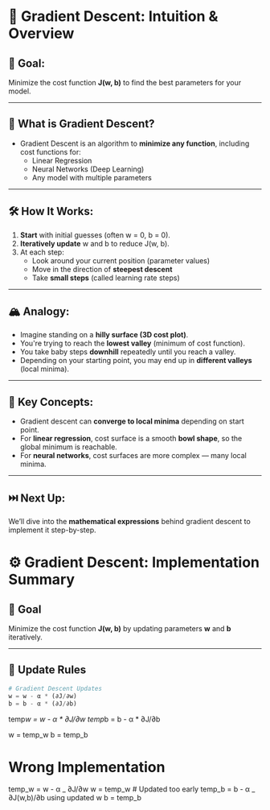 # 🧠 Gradient Descent: Intuition & Overview

## 🧩 Goal:

Minimize the cost function **J(w, b)** to find the best parameters for your model.

---

## 🚶 What is Gradient Descent?

- Gradient Descent is an algorithm to **minimize any function**, including cost functions for:
  - Linear Regression
  - Neural Networks (Deep Learning)
  - Any model with multiple parameters

---

## 🛠️ How It Works:

1. **Start** with initial guesses (often w = 0, b = 0).
2. **Iteratively update** w and b to reduce J(w, b).
3. At each step:
   - Look around your current position (parameter values)
   - Move in the direction of **steepest descent**
   - Take **small steps** (called learning rate steps)

---

## 🏔️ Analogy:

- Imagine standing on a **hilly surface (3D cost plot)**.
- You're trying to reach the **lowest valley** (minimum of cost function).
- You take baby steps **downhill** repeatedly until you reach a valley.
- Depending on your starting point, you may end up in **different valleys** (local minima).

---

## 🔁 Key Concepts:

- Gradient descent can **converge to local minima** depending on start point.
- For **linear regression**, cost surface is a smooth **bowl shape**, so the global minimum is reachable.
- For **neural networks**, cost surfaces are more complex — many local minima.

---

## ⏭️ Next Up:

We’ll dive into the **mathematical expressions** behind gradient descent to implement it step-by-step.

# ⚙️ Gradient Descent: Implementation Summary

## 📌 Goal

Minimize the cost function **J(w, b)** by updating parameters **w** and **b** iteratively.

---

## 🔁 Update Rules

```python
# Gradient Descent Updates
w = w - α * (∂J/∂w)
b = b - α * (∂J/∂b)
```

temp*w = w - α * ∂J/∂w
temp*b = b - α * ∂J/∂b

w = temp_w
b = temp_b

# Wrong Implementation

temp_w = w - α _ ∂J/∂w
w = temp_w # Updated too early
temp_b = b - α _ ∂J(w,b)/∂b using updated w
b = temp_b
